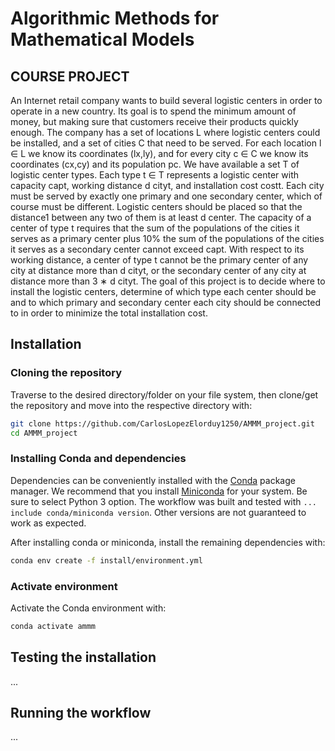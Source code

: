 # Algorithmic Methods for Mathematical Models 
## COURSE PROJECT

An Internet retail company wants to build several logistic centers in order to operate in a new country. Its goal is to spend the minimum amount of money, but making sure that customers receive their products quickly enough.
The company has a set of locations L where logistic centers could be installed, and a set of cities C that need to be served. For each location l ∈ L we know its coordinates (lx,ly), and for every city c ∈ C we know its coordinates (cx,cy) and its population pc. We have available a set T of logistic center types. Each type t ∈ T represents a logistic center with capacity capt, working distance d cityt, and installation cost costt.
Each city must be served by exactly one primary and one secondary center, which of course must be different. Logistic centers should be placed so that the distance1 between any two of them is at least d center. The capacity of a center of type t requires that the sum of the populations of the cities it serves as a primary center plus 10% the sum of the populations of the cities it serves as a secondary center cannot exceed capt. With respect to its working distance, a center of type t cannot be the primary center of any city at distance more than d cityt, or the secondary center of any city at distance more than 3 ∗ d cityt.
The goal of this project is to decide where to install the logistic centers, determine of which type each center should be and to which primary and secondary center each city should be connected to in order to minimize the total installation cost.

## Installation

### Cloning the repository

Traverse to the desired directory/folder on your file system, then clone/get the 
repository and move into the respective directory with:

```bash
git clone https://github.com/CarlosLopezElorduy1250/AMMM_project.git
cd AMMM_project
```

### Installing Conda and dependencies

Dependencies can be conveniently installed with the [Conda][conda]
package manager. We recommend that you install
[Miniconda][miniconda-installation] for your system. Be sure to select
Python 3 option. The workflow was built and tested with `... include conda/miniconda version`.
Other versions are not guaranteed to work as expected.

After installing conda or miniconda, install the remaining dependencies with:

```bash
conda env create -f install/environment.yml
```
### Activate environment

Activate the Conda environment with:

```bash
conda activate ammm
```

## Testing the installation

...

## Running the workflow

...



[conda]: <https://docs.conda.io/projects/conda/en/latest/index.html>
[miniconda-installation]: <https://docs.conda.io/en/latest/miniconda.html>


